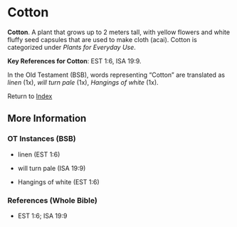 # Cotton
**Cotton**. 
A plant that grows up to 2 meters tall, with yellow flowers and white fluffy seed capsules that are used to make cloth (acai). 
Cotton is categorized under _Plants for Everyday Use_. 


**Key References for Cotton**: 
EST 1:6, ISA 19:9. 


In the Old Testament (BSB), words representing “Cotton” are translated as 
*linen* (1x), *will turn pale* (1x), *Hangings of white* (1x). 




Return to [Index](00-Index.md)

## More Information

### OT Instances (BSB)

* linen (EST 1:6)

* will turn pale (ISA 19:9)

* Hangings of white (EST 1:6)



### References (Whole Bible)

* EST 1:6; ISA 19:9



